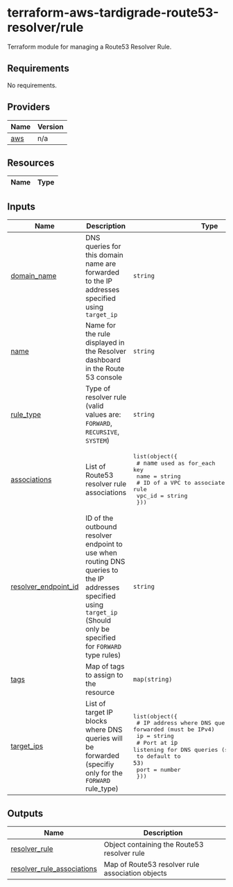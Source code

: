 # terraform-aws-tardigrade-route53-resolver/rule

Terraform module for managing a Route53 Resolver Rule.

<!-- BEGIN TFDOCS -->
## Requirements

No requirements.

## Providers

| Name | Version |
|------|---------|
| <a name="provider_aws"></a> [aws](#provider\_aws) | n/a |

## Resources

| Name | Type |
|------|------|

## Inputs

| Name | Description | Type | Default | Required |
|------|-------------|------|---------|:--------:|
| <a name="input_domain_name"></a> [domain\_name](#input\_domain\_name) | DNS queries for this domain name are forwarded to the IP addresses specified using `target_ip` | `string` | n/a | yes |
| <a name="input_name"></a> [name](#input\_name) | Name for the rule displayed in the Resolver dashboard in the Route 53 console | `string` | n/a | yes |
| <a name="input_rule_type"></a> [rule\_type](#input\_rule\_type) | Type of resolver rule (valid values are: `FORWARD`, `RECURSIVE`, `SYSTEM`) | `string` | n/a | yes |
| <a name="input_associations"></a> [associations](#input\_associations) | List of Route53 resolver rule associations | <pre>list(object({<br/>    # `name` used as for_each key<br/>    name = string<br/>    # ID of a VPC to associate with the resolver rule<br/>    vpc_id = string<br/>  }))</pre> | `[]` | no |
| <a name="input_resolver_endpoint_id"></a> [resolver\_endpoint\_id](#input\_resolver\_endpoint\_id) | ID of the outbound resolver endpoint to use when routing DNS queries to the IP addresses specified using `target_ip` (Should only be specified for `FORWARD` type rules) | `string` | `null` | no |
| <a name="input_tags"></a> [tags](#input\_tags) | Map of tags to assign to the resource | `map(string)` | `{}` | no |
| <a name="input_target_ips"></a> [target\_ips](#input\_target\_ips) | List of target IP blocks where DNS queries will be forwarded (specifiy only for the `FORWARD` rule\_type) | <pre>list(object({<br/>    # IP address where DNS queries will be forwarded (must be IPv4)<br/>    ip = string<br/>    # Port at `ip` listening for DNS queries (set to `null` to default to `53`)<br/>    port = number<br/>  }))</pre> | `[]` | no |

## Outputs

| Name | Description |
|------|-------------|
| <a name="output_resolver_rule"></a> [resolver\_rule](#output\_resolver\_rule) | Object containing the Route53 resolver rule |
| <a name="output_resolver_rule_associations"></a> [resolver\_rule\_associations](#output\_resolver\_rule\_associations) | Map of Route53 resolver rule association objects |

<!-- END TFDOCS -->
